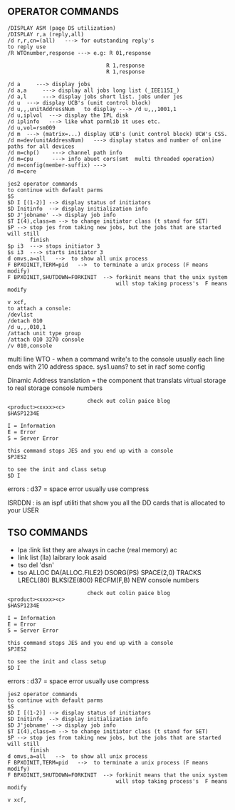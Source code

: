 

## OPERATOR COMMANDS
```
/DISPLAY ASM (page DS utilization)
/DISPLAY r,a (reply,all)
/d r,r,cn=(all)   ---> for outstanding reply's
to reply use
/R WTOnumber,response ---> e.g: R 01,response

                               R 1,response
                               R 1,response

/d a     ---> display jobs
/d a,a     ---> display all jobs long list (_IEE115I_)
/d a,l     ---> display jobs short list. jobs under jes
/d u  ---> display UCB's (unit control block)
/d u,,,unitAddressNum   to display ---> /d u,,,1001,1
/d u,iplvol  ---> display the IPL disk
/d iplinfo   ---> like what parmlib it uses etc.
/d u,vol=rsm009
/d m  ---> (matrix=...) display UCB's (unit control block) UCW's CSS.
/d m=dev(unitAddressNum)   ---> display status and number of online paths for all devices
/d m=chp()    ---> channel path info
/d m=cpu      ---> info abuot cors(smt  multi threaded operation)
/d m=config(member-suffix) --->
/d m=core

jes2 operator commands
to continue with default parms
$S
$D I [(1-2)] --> display status of initiators
$D Initinfo  --> display initialization info
$D J'jobname' --> display job info
$T I(4),class=m --> to change initiator class (t stand for SET)
$P --> stop jes from taking new jobs, but the jobs that are started will still
       finish
$p i3  ---> stops initiator 3
$s i3  ---> starts initiator 3
d omvs,a=all   -->  to show all unix process
F BPXOINIT,TERM=pid   -->  to terminate a unix process (F means modify)
F BPXOINIT,SHUTDOWN=FORKINIT  --> forkinit means that the unix system
                                  will stop taking process's  F means modify

v xcf,
to attach a console:
/devlist
/detach 010
/d u,,,010,1
/attach unit type group
/attach 010 3270 console
/v 010,console
```

multi line WTO   - when a command write's to the console usually each line ends
with 210 address space.
sys1.uans? to set in racf some config

Dinamic Address translation   =  the component that translats virtual storage
                                 to real storage
console numbers
```
                         check out colin paice blog
<product><xxxx><c>
$HASP1234E

I = Information
E = Error
S = Server Error

this command stops JES and you end up with a console
$PJES2

to see the init and class setup
$D I
```

errors          : d37 = space error usually use compress


ISRDDN          : is an ispf utiliti that show you all the DD cards that is
                  allocated to your USER

## TSO COMMANDS
- lpa     :link list they are always in cache (real memory)
 ac
- link list (lla) laibrary look asaid
- tso del 'dsn'
- tso ALLOC DA(ALLOC.FILE2) DSORG(PS) SPACE(2,0) TRACKS LRECL(80) BLKSIZE(800)
 RECFM(F,B) NEW
console numbers
```
                         check out colin paice blog
<product><xxxx><c>
$HASP1234E

I = Information
E = Error
S = Server Error

this command stops JES and you end up with a console
$PJES2

to see the init and class setup
$D I
```

errors          : d37 = space error usually use compress

```
jes2 operator commands
to continue with default parms
$S
$D I [(1-2)] --> display status of initiators
$D Initinfo  --> display initialization info
$D J'jobname' --> display job info
$T I(4),class=m --> to change initiator class (t stand for SET)
$P --> stop jes from taking new jobs, but the jobs that are started will still
       finish
d omvs,a=all   -->  to show all unix process
F BPXOINIT,TERM=pid   -->  to terminate a unix process (F means modify)
F BPXOINIT,SHUTDOWN=FORKINIT  --> forkinit means that the unix system
                                  will stop taking process's  F means modify

v xcf,
```

